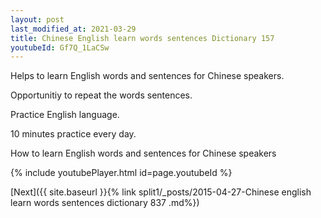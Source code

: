 ```yaml
---
layout: post
last_modified_at: 2021-03-29
title: Chinese English learn words sentences Dictionary 157 
youtubeId: Gf7Q_1LaCSw
---
```

 
 
Helps to learn English words and sentences for Chinese speakers.

Opportunitiy to repeat the words sentences. 

Practice English language. 
 
10 minutes practice every day. 
 
How to learn English words and sentences for Chinese speakers 
 
{% include youtubePlayer.html id=page.youtubeId %}
 
 
[Next]({{ site.baseurl }}{% link  split1/_posts/2015-04-27-Chinese english learn words sentences dictionary 837 .md%})
 
